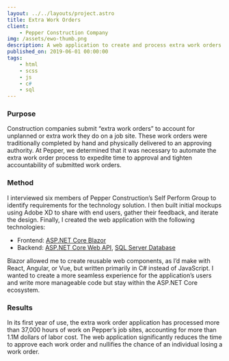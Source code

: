 ```yaml
---
layout: ../../layouts/project.astro
title: Extra Work Orders
client:
    - Pepper Construction Company
img: /assets/ewo-thumb.png
description: A web application to create and process extra work orders.
published_on: 2019-06-01 00:00:00
tags:
    - html
    - scss
    - js
    - c#
    - sql
---
```


### Purpose

Construction companies submit “extra work orders” to account for unplanned or extra work they do on a job site. These work orders were traditionally completed by hand and physically delivered to an approving authority. At Pepper, we determined that it was necessary to automate the extra work order process to expedite time to approval and tighten accountability of submitted work orders.

### Method

I interviewed six members of Pepper Construction’s Self Perform Group to identify requirements for the technology solution. I then built initial mockups using Adobe XD to share with end users, gather their feedback, and iterate the design. Finally, I created the web application with the following technologies:

-   Frontend: [ASP.NET Core Blazor](https://docs.microsoft.com/en-us/aspnet/core/blazor/?view=aspnetcore-5.0)
-   Backend: [ASP.NET Core Web API](https://docs.microsoft.com/en-us/aspnet/core/web-api/?view=aspnetcore-5.0), [SQL Server Database](https://www.microsoft.com/en-us/sql-server/sql-server-2019)

Blazor allowed me to create reusable web components, as I’d make with React, Angular, or Vue, but written primarily in C# instead of JavaScript. I wanted to create a more seamless experience for the application’s users and write more manageable code but stay within the ASP.NET Core ecosystem.

### Results

In its first year of use, the extra work order application has processed more than 37,000 hours of work on Pepper’s job sites, accounting for more than 1.1M dollars of labor cost. The web application significantly reduces the time to approve each work order and nullifies the chance of an individual losing a work order.
